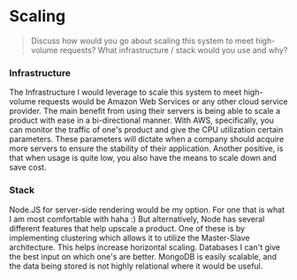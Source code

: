 # Scaling
> Discuss how would you go about scaling this system to meet high-volume requests? 
> What infrastructure / stack would you use and why?

###  Infrastructure 
The Infrastructure I would leverage to scale this system to meet high-volume requests would be Amazon Web Services or any other cloud service provider. The main benefit from using their servers is being able to scale a product with ease in a bi-directional manner. With AWS, specifically, you can monitor the traffic of one's product and give the CPU utilization certain parameters. These parameters will dictate when a company should acquire more servers  to ensure the stability of their application. Another positive, is that when usage is quite low, you also have the means to scale down and save cost. 

### Stack
Node.JS for server-side rendering would be my option. For one that is what I am most comfortable with haha :) But alternatively, Node has several different features that help upscale a product. One of these is by implementing clustering which allows it to utilize the Master-Slave architecture. This helps increase horizontal scaling. 
Databases I can't give the best input on which one's are better. MongoDB is easily scalable, and the data being stored is not highly relational where it  would be useful.
